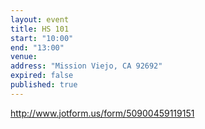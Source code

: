 ```yaml
---
layout: event
title: HS 101
start: "10:00"
end: "13:00"
venue: 
address: "Mission Viejo, CA 92692"
expired: false
published: true
---
```

http://www.jotform.us/form/50900459119151
